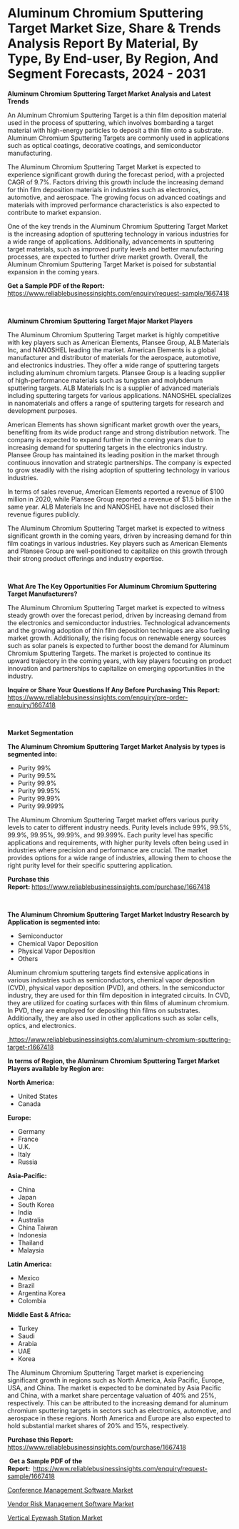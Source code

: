 <p><h1>Aluminum Chromium Sputtering Target Market Size, Share & Trends Analysis Report By Material, By Type, By End-user, By Region, And Segment Forecasts, 2024 - 2031</h1></p><p><strong>Aluminum Chromium Sputtering Target Market Analysis and Latest Trends</strong></p>
<p><p>An Aluminum Chromium Sputtering Target is a thin film deposition material used in the process of sputtering, which involves bombarding a target material with high-energy particles to deposit a thin film onto a substrate. Aluminum Chromium Sputtering Targets are commonly used in applications such as optical coatings, decorative coatings, and semiconductor manufacturing.</p><p>The Aluminum Chromium Sputtering Target Market is expected to experience significant growth during the forecast period, with a projected CAGR of 9.7%. Factors driving this growth include the increasing demand for thin film deposition materials in industries such as electronics, automotive, and aerospace. The growing focus on advanced coatings and materials with improved performance characteristics is also expected to contribute to market expansion.</p><p>One of the key trends in the Aluminum Chromium Sputtering Target Market is the increasing adoption of sputtering technology in various industries for a wide range of applications. Additionally, advancements in sputtering target materials, such as improved purity levels and better manufacturing processes, are expected to further drive market growth. Overall, the Aluminum Chromium Sputtering Target Market is poised for substantial expansion in the coming years.</p></p>
<p><strong>Get a Sample PDF of the Report:&nbsp;</strong> <a href="https://www.reliablebusinessinsights.com/enquiry/request-sample/1667418">https://www.reliablebusinessinsights.com/enquiry/request-sample/1667418</a></p>
<p>&nbsp;</p>
<p><strong>Aluminum Chromium Sputtering Target Major Market Players</strong></p>
<p><p>The Aluminum Chromium Sputtering Target market is highly competitive with key players such as American Elements, Plansee Group, ALB Materials Inc, and NANOSHEL leading the market. American Elements is a global manufacturer and distributor of materials for the aerospace, automotive, and electronics industries. They offer a wide range of sputtering targets including aluminum chromium targets. Plansee Group is a leading supplier of high-performance materials such as tungsten and molybdenum sputtering targets. ALB Materials Inc is a supplier of advanced materials including sputtering targets for various applications. NANOSHEL specializes in nanomaterials and offers a range of sputtering targets for research and development purposes.</p><p>American Elements has shown significant market growth over the years, benefiting from its wide product range and strong distribution network. The company is expected to expand further in the coming years due to increasing demand for sputtering targets in the electronics industry. Plansee Group has maintained its leading position in the market through continuous innovation and strategic partnerships. The company is expected to grow steadily with the rising adoption of sputtering technology in various industries.</p><p>In terms of sales revenue, American Elements reported a revenue of $100 million in 2020, while Plansee Group reported a revenue of $1.5 billion in the same year. ALB Materials Inc and NANOSHEL have not disclosed their revenue figures publicly.</p><p>The Aluminum Chromium Sputtering Target market is expected to witness significant growth in the coming years, driven by increasing demand for thin film coatings in various industries. Key players such as American Elements and Plansee Group are well-positioned to capitalize on this growth through their strong product offerings and industry expertise.</p></p>
<p>&nbsp;</p>
<p><strong>What Are The Key Opportunities For Aluminum Chromium Sputtering Target Manufacturers?</strong></p>
<p><p>The Aluminum Chromium Sputtering Target market is expected to witness steady growth over the forecast period, driven by increasing demand from the electronics and semiconductor industries. Technological advancements and the growing adoption of thin film deposition techniques are also fueling market growth. Additionally, the rising focus on renewable energy sources such as solar panels is expected to further boost the demand for Aluminum Chromium Sputtering Targets. The market is projected to continue its upward trajectory in the coming years, with key players focusing on product innovation and partnerships to capitalize on emerging opportunities in the industry.</p></p>
<p><strong>Inquire or Share Your Questions If Any Before Purchasing This Report:</strong> <a href="https://www.reliablebusinessinsights.com/enquiry/pre-order-enquiry/1667418">https://www.reliablebusinessinsights.com/enquiry/pre-order-enquiry/1667418</a></p>
<p>&nbsp;</p>
<p><strong>Market Segmentation</strong></p>
<p><strong>The Aluminum Chromium Sputtering Target Market Analysis by types is segmented into:</strong></p>
<p><ul><li>Purity 99%</li><li>Purity 99.5%</li><li>Purity 99.9%</li><li>Purity 99.95%</li><li>Purity 99.99%</li><li>Purity 99.999%</li></ul></p>
<p><p>The Aluminum Chromium Sputtering Target market offers various purity levels to cater to different industry needs. Purity levels include 99%, 99.5%, 99.9%, 99.95%, 99.99%, and 99.999%. Each purity level has specific applications and requirements, with higher purity levels often being used in industries where precision and performance are crucial. The market provides options for a wide range of industries, allowing them to choose the right purity level for their specific sputtering application.</p></p>
<p><strong>Purchase this Report:&nbsp;</strong><a href="https://www.reliablebusinessinsights.com/purchase/1667418">https://www.reliablebusinessinsights.com/purchase/1667418</a></p>
<p>&nbsp;</p>
<p><strong>The Aluminum Chromium Sputtering Target Market Industry Research by Application is segmented into:</strong></p>
<p><ul><li>Semiconductor</li><li>Chemical Vapor Deposition</li><li>Physical Vapor Deposition</li><li>Others</li></ul></p>
<p><p>Aluminum chromium sputtering targets find extensive applications in various industries such as semiconductors, chemical vapor deposition (CVD), physical vapor deposition (PVD), and others. In the semiconductor industry, they are used for thin film deposition in integrated circuits. In CVD, they are utilized for coating surfaces with thin films of aluminum chromium. In PVD, they are employed for depositing thin films on substrates. Additionally, they are also used in other applications such as solar cells, optics, and electronics.</p></p>
<p><a href="https://www.reliablebusinessinsights.com/aluminum-chromium-sputtering-target-r1667418">&nbsp;https://www.reliablebusinessinsights.com/aluminum-chromium-sputtering-target-r1667418</a></p>
<p><strong>In terms of Region, the Aluminum Chromium Sputtering Target Market Players available by Region are:</strong></p>
<p>
    <p> <strong> North America: </strong>
        <ul>
            <li>United States</li>
            <li>Canada</li>
        </ul>
        </p> 
    <p> <strong> Europe: </strong>
        <ul>
            <li>Germany</li>
            <li>France</li>
            <li>U.K.</li>
            <li>Italy</li>
            <li>Russia</li>
        </ul>
        </p> 
    <p> <strong> Asia-Pacific: </strong>
        <ul>
            <li>China</li>
            <li>Japan</li>
            <li>South Korea</li>
            <li>India</li>
            <li>Australia</li>
            <li>China Taiwan</li>
            <li>Indonesia</li>
            <li>Thailand</li>
            <li>Malaysia</li>
        </ul>
        </p> 
    <p> <strong> Latin America: </strong>
        <ul>
            <li>Mexico</li>
            <li>Brazil</li>
            <li>Argentina Korea</li>
            <li>Colombia</li>
        </ul>
        </p> 
    <p> <strong> Middle East & Africa: </strong>
        <ul>
            <li>Turkey</li>
            <li>Saudi</li>
            <li>Arabia</li>
            <li>UAE</li>
            <li>Korea</li>
        </ul>
    </p>
    </p>
<p><p>The Aluminum Chromium Sputtering Target market is experiencing significant growth in regions such as North America, Asia Pacific, Europe, USA, and China. The market is expected to be dominated by Asia Pacific and China, with a market share percentage valuation of 40% and 25%, respectively. This can be attributed to the increasing demand for aluminum chromium sputtering targets in sectors such as electronics, automotive, and aerospace in these regions. North America and Europe are also expected to hold substantial market shares of 20% and 15%, respectively.</p></p>
<p><strong>Purchase this Report: </strong><a href="https://www.reliablebusinessinsights.com/purchase/1667418">https://www.reliablebusinessinsights.com/purchase/1667418</a></p>
<p>&nbsp;<strong>Get a Sample PDF of the Report:&nbsp;&nbsp;</strong><a href="https://www.reliablebusinessinsights.com/enquiry/request-sample/1667418">https://www.reliablebusinessinsights.com/enquiry/request-sample/1667418</a></p>
<p><strong></strong></p>
<p><p><a href="https://github.com/LeilaniWyman2021/Market-Research-Report-List-1/blob/main/conference-management-software-market.md">Conference Management Software Market</a></p><p><a href="https://github.com/okotobwrhuteie/Market-Research-Report-List-3/blob/main/vendor-risk-management-software-market.md">Vendor Risk Management Software Market</a></p><p><a href="https://view.publitas.com/reportprime-1/vertical-eyewash-station-market-growth-outlook-from-2024-to-2031-and-it-is-projecting-at-6-6-cagr-with-markets-trends-analysis-by-application-regional-outlook-and-revenue/">Vertical Eyewash Station Market</a></p></p>